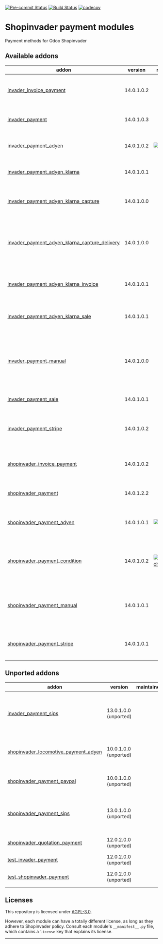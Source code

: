 
<!-- /!\ Non OCA Context : Set here the badge of your runbot / runboat instance. -->
[![Pre-commit Status](https://github.com/shopinvader/odoo-shopinvader-payment/actions/workflows/pre-commit.yml/badge.svg?branch=14.0)](https://github.com/shopinvader/odoo-shopinvader-payment/actions/workflows/pre-commit.yml?query=branch%3A14.0)
[![Build Status](https://github.com/shopinvader/odoo-shopinvader-payment/actions/workflows/test.yml/badge.svg?branch=14.0)](https://github.com/shopinvader/odoo-shopinvader-payment/actions/workflows/test.yml?query=branch%3A14.0)
[![codecov](https://codecov.io/gh/shopinvader/odoo-shopinvader-payment/branch/14.0/graph/badge.svg)](https://codecov.io/gh/shopinvader/odoo-shopinvader-payment)
<!-- /!\ Non OCA Context : Set here the badge of your translation instance. -->

<!-- /!\ do not modify above this line -->

# Shopinvader payment modules

Payment methods for Odoo Shopinvader

<!-- /!\ do not modify below this line -->

<!-- prettier-ignore-start -->

[//]: # (addons)

Available addons
----------------
addon | version | maintainers | summary
--- | --- | --- | ---
[invader_invoice_payment](invader_invoice_payment/) | 14.0.1.0.2 |  | Invader addon to make invoice payment
[invader_payment](invader_payment/) | 14.0.1.0.3 |  | Payment integration for Shopinvader
[invader_payment_adyen](invader_payment_adyen/) | 14.0.1.0.2 | [![rousseldenis](https://github.com/rousseldenis.png?size=30px)](https://github.com/rousseldenis) | Adds a new payment service for Adyen
[invader_payment_adyen_klarna](invader_payment_adyen_klarna/) | 14.0.1.0.1 |  | Adds Klarna payment mode for Adyen
[invader_payment_adyen_klarna_capture](invader_payment_adyen_klarna_capture/) | 14.0.1.0.0 |  | Klarna payment mode - Capture payment
[invader_payment_adyen_klarna_capture_delivery](invader_payment_adyen_klarna_capture_delivery/) | 14.0.1.0.0 |  | Klarna payment mode - Capture payment during Picking out validation
[invader_payment_adyen_klarna_invoice](invader_payment_adyen_klarna_invoice/) | 14.0.1.0.1 |  | Enable Adyen klarna payment for invoices
[invader_payment_adyen_klarna_sale](invader_payment_adyen_klarna_sale/) | 14.0.1.0.1 |  | Enable Adyen klarna payment for sales
[invader_payment_manual](invader_payment_manual/) | 14.0.1.0.0 |  | REST Services for manual payment like bank transfer, check ... (base module)
[invader_payment_sale](invader_payment_sale/) | 14.0.1.0.1 |  | Implements sale order as payable
[invader_payment_stripe](invader_payment_stripe/) | 14.0.1.0.2 |  | REST Services for Stripe Payments (base module)
[shopinvader_invoice_payment](shopinvader_invoice_payment/) | 14.0.1.0.2 |  | Invoice payment integration for Shopinvader
[shopinvader_payment](shopinvader_payment/) | 14.0.1.2.2 |  | Payment integration for Shopinvader
[shopinvader_payment_adyen](shopinvader_payment_adyen/) | 14.0.1.0.1 | [![rousseldenis](https://github.com/rousseldenis.png?size=30px)](https://github.com/rousseldenis) | Shopinvader REST Services for Adyen Payments
[shopinvader_payment_condition](shopinvader_payment_condition/) | 14.0.1.0.2 | [![ivantodorovich](https://github.com/ivantodorovich.png?size=30px)](https://github.com/ivantodorovich) | Filter available payment methods based on order conditions
[shopinvader_payment_manual](shopinvader_payment_manual/) | 14.0.1.0.1 |  | REST Services for manual payment (like bank transfer, check...)
[shopinvader_payment_stripe](shopinvader_payment_stripe/) | 14.0.1.0.1 |  | Shopinvader REST Services for Stripe Payments


Unported addons
---------------
addon | version | maintainers | summary
--- | --- | --- | ---
[invader_payment_sips](invader_payment_sips/) | 13.0.1.0.0 (unported) |  | REST Services for Worldline SIPS Payments (base module)
[shopinvader_locomotive_payment_adyen](shopinvader_locomotive_payment_adyen/) | 10.0.1.0.0 (unported) |  | Shopinvader Locomotive Adyen Payment Gateway
[shopinvader_payment_paypal](shopinvader_payment_paypal/) | 10.0.1.0.0 (unported) |  | Shopinvader Paypal Payment Gateway
[shopinvader_payment_sips](shopinvader_payment_sips/) | 13.0.1.0.0 (unported) |  | Shopinvader REST Services for Worldline SIPS Payments
[shopinvader_quotation_payment](shopinvader_quotation_payment/) | 12.0.2.0.0 (unported) |  | Shopinvader Quotation Payment
[test_invader_payment](test_invader_payment/) | 12.0.2.0.0 (unported) |  | Test Invader payment
[test_shopinvader_payment](test_shopinvader_payment/) | 12.0.2.0.0 (unported) |  | Test shopinvader payment

[//]: # (end addons)

<!-- prettier-ignore-end -->

## Licenses

This repository is licensed under [AGPL-3.0](LICENSE).

However, each module can have a totally different license, as long as they adhere to Shopinvader
policy. Consult each module's `__manifest__.py` file, which contains a `license` key
that explains its license.

----
<!-- /!\ Non OCA Context : Set here the full description of your organization. -->
